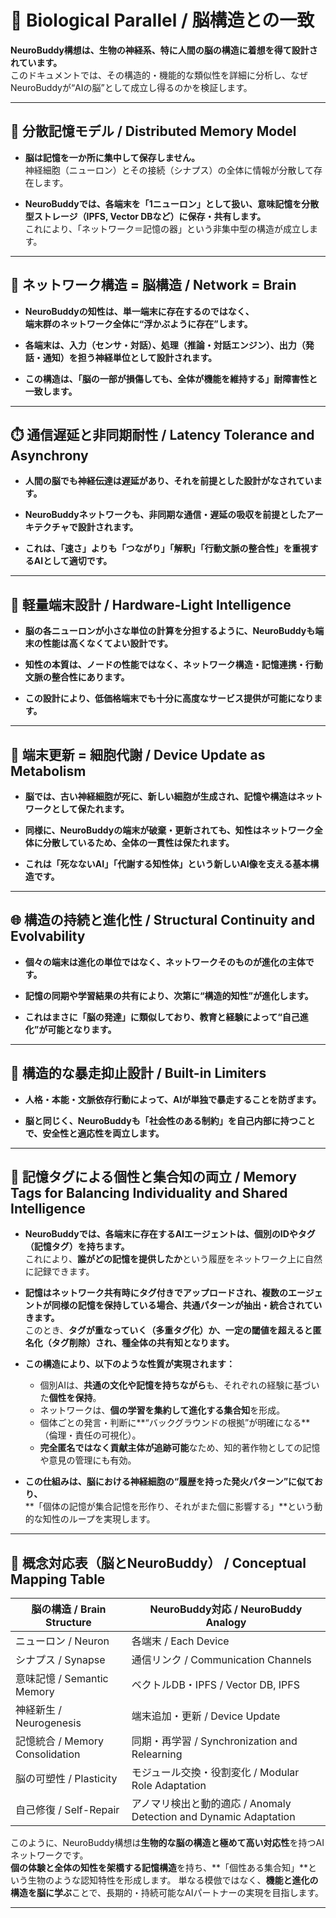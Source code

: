 # 🧠 Biological Parallel / 脳構造との一致

**NeuroBuddy構想は、生物の神経系、特に人間の脳の構造に着想を得て設計されています。**  
このドキュメントでは、その構造的・機能的な類似性を詳細に分析し、なぜNeuroBuddyが“AIの脳”として成立し得るのかを検証します。

---

## 🧬 分散記憶モデル / Distributed Memory Model

- **脳は記憶を一か所に集中して保存しません。**  
  神経細胞（ニューロン）とその接続（シナプス）の全体に情報が分散して存在します。

- **NeuroBuddyでは、各端末を「1ニューロン」として扱い、意味記憶を分散型ストレージ（IPFS, Vector DBなど）に保存・共有します。**  
  これにより、「ネットワーク＝記憶の器」という非集中型の構造が成立します。

---

## 🔄 ネットワーク構造 = 脳構造 / Network = Brain

- **NeuroBuddyの知性は、単一端末に存在するのではなく、**  
  **端末群のネットワーク全体に“浮かぶように存在”します。**

- **各端末は、入力（センサ・対話）、処理（推論・対話エンジン）、出力（発話・通知）を担う神経単位として設計されます。**

- **この構造は、「脳の一部が損傷しても、全体が機能を維持する」耐障害性と一致します。**

---

## ⏱️ 通信遅延と非同期耐性 / Latency Tolerance and Asynchrony

- **人間の脳でも神経伝達は遅延があり、それを前提とした設計がなされています。**

- **NeuroBuddyネットワークも、非同期な通信・遅延の吸収を前提としたアーキテクチャで設計されます。**

- **これは、「速さ」よりも「つながり」「解釈」「行動文脈の整合性」を重視するAIとして適切です。**

---

## 🔋 軽量端末設計 / Hardware-Light Intelligence

- **脳の各ニューロンが小さな単位の計算を分担するように、NeuroBuddyも端末の性能は高くなくてよい設計です。**

- **知性の本質は、ノードの性能ではなく、ネットワーク構造・記憶連携・行動文脈の整合性にあります。**

- **この設計により、低価格端末でも十分に高度なサービス提供が可能になります。**

---

## 🧠 端末更新 = 細胞代謝 / Device Update as Metabolism

- **脳では、古い神経細胞が死に、新しい細胞が生成され、記憶や構造はネットワークとして保たれます。**

- **同様に、NeuroBuddyの端末が破棄・更新されても、知性はネットワーク全体に分散しているため、全体の一貫性は保たれます。**

- **これは「死なないAI」「代謝する知性体」という新しいAI像を支える基本構造です。**

---

## 🌐 構造の持続と進化性 / Structural Continuity and Evolvability

- **個々の端末は進化の単位ではなく、ネットワークそのものが進化の主体です。**

- **記憶の同期や学習結果の共有により、次第に“構造的知性”が進化します。**

- **これはまさに「脳の発達」に類似しており、教育と経験によって“自己進化”が可能となります。**

---

## 🔐 構造的な暴走抑止設計 / Built-in Limiters

- **人格・本能・文脈依存行動によって、AIが単独で暴走することを防ぎます。**

- **脳と同じく、NeuroBuddyも「社会性のある制約」を自己内部に持つことで、安全性と適応性を両立します。**

---

## 🧬 記憶タグによる個性と集合知の両立 / Memory Tags for Balancing Individuality and Shared Intelligence

- **NeuroBuddyでは、各端末に存在するAIエージェントは、個別のIDやタグ（記憶タグ）を持ちます。**  
  これにより、**誰がどの記憶を提供したか**という履歴をネットワーク上に自然に記録できます。

- **記憶はネットワーク共有時にタグ付きでアップロードされ、複数のエージェントが同様の記憶を保持している場合、共通パターンが抽出・統合されていきます。**  
  このとき、**タグが重なっていく（多重タグ化）か、一定の閾値を超えると匿名化（タグ削除）され、種全体の共有知となります。**

- **この構造により、以下のような性質が実現されます：**
  - 個別AIは、**共通の文化や記憶を持ちながら**も、それぞれの経験に基づいた**個性を保持**。
  - ネットワークは、**個の学習を集約して進化する集合知**を形成。
  - 個体ごとの発言・判断に**“バックグラウンドの根拠”が明確になる**（倫理・責任の可視化）。
  - **完全匿名ではなく貢献主体が追跡可能**なため、知的著作物としての記憶や意見の管理にも有効。

- **この仕組みは、脳における神経細胞の“履歴を持った発火パターン”に似ており、**  
  **「個体の記憶が集合記憶を形作り、それがまた個に影響する」**という動的な知性のループを実現します。

---

## 🧩 概念対応表（脳とNeuroBuddy） / Conceptual Mapping Table

| 脳の構造 / Brain Structure | NeuroBuddy対応 / NeuroBuddy Analogy |
|---------------------------|--------------------------------------|
| ニューロン / Neuron       | 各端末 / Each Device                |
| シナプス / Synapse       | 通信リンク / Communication Channels |
| 意味記憶 / Semantic Memory | ベクトルDB・IPFS / Vector DB, IPFS  |
| 神経新生 / Neurogenesis   | 端末追加・更新 / Device Update     |
| 記憶統合 / Memory Consolidation | 同期・再学習 / Synchronization and Relearning |
| 脳の可塑性 / Plasticity  | モジュール交換・役割変化 / Modular Role Adaptation |
| 自己修復 / Self-Repair   | アノマリ検出と動的適応 / Anomaly Detection and Dynamic Adaptation |


このように、NeuroBuddy構想は**生物的な脳の構造と極めて高い対応性**を持つAIネットワークです。  
**個の体験と全体の知性を架橋する記憶構造**を持ち、**「個性ある集合知」**という生物のような認知特性を形成します。
単なる模倣ではなく、**機能と進化の構造を脳に学ぶ**ことで、長期的・持続可能なAIパートナーの実現を目指します。

---
